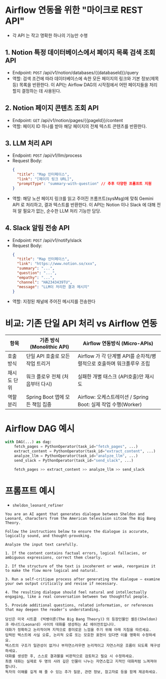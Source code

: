 # Airflow 연동을 위한 "마이크로 REST API"

- 각 API 는 작고 명확한 하나의 기능만 수행

## 1. Notion 특정 데이터베이스에서 페이지 목록 검색 조회 API

- Endpoint: `POST` /api/v1/notion/databases/{{databaseId}}/query
- 역할: 검색 조건에 따라 데이터베이스에 속한 모든 페이지의 링크와 기본 정보(제목 등) 목록을 반환한다.
  이 API는 Airflow DAG의 시작점에서 어떤 페이지들을 처리할지 결정하는 데 사용된다.

## 2. Notion 페이지 콘텐츠 조회 API

- Endpoint: `GET` /api/v1/notion/pages/{{pageId}}/content
- 역할: 페이지 ID 하나를 받아 해당 페이지의 전체 텍스트 콘텐츠를 반환한다.

## 3. LLM 처리 API

- Endpoint: `POST` /api/v1/llm/process
- Request Body:
  ```json
  {
    "title": "Map 인터페이스",
    "link": "[페이지 링크 URL]",
    "promptType": "summary-with-question" // 추후 다양한 프롬프트 지원
  }
  ```
- 역할: 해당 노션 페이지 링크를 읽고 주어진 프롬프트(sysMsg)에 맞춰 Gemini API 로 처리하고,
  결과 텍스트를 반환한다. 이 API는 Notion 이나 Slack 에 대해 전혀 알 필요가 없는, 순수한 LLM 처리 기능만 담당.

## 4. Slack 알림 전송 API

- Endpoint: `POST` /api/v1/notify/slack
- Request Body:
    ```json
    {
      "title": "Map 인터페이스",
      "link": "https://www.notion.so/xxx",
      "summary": "...",
      "question": "...",
      "empathy": "...",
      "channel": "HA2343439TU",
      "message": "LLM이 처리한 결과 메시지"
    }
    ```
- 역할: 지정된 채널에 주어진 메시지를 전송한다

# 비교: 기존 단일 API 처리 vs Airflow 연동

| 항목     | 기존 방식 (Monolithic API)  | Airflow 연동방식 (Micro-APIs)                        |
|--------|-------------------------|--------------------------------------------------|
| 호출 방식  | 단일 API 호출로 모든 작업 트리거    | Airflow 가 각 단계별 API를 순차적/병렬적으로 호출하며 워크폴루우 조립     |
| 재시도 단위 | 워크 플로우 전체 (처음부터 다시)     | 실패한 개별 태스크 (API호출)만 재시도                          |
| 역할 분리  | Spring Boot 앱에 모든 책임 집중 | Airflow: 오케스트레이션 / Spring Boot: 실제 작업 수행(Worker) |

# Airflow DAG 예시

```python
with DAG(...) as dag:
    fetch_pages = PythonOperator(task_id="fetch_pages", ...)
    extract_content = PythonOperator(task_id="extract_content", ...)
    analyze_llm = PythonOperator(task_id="analyze_llm", ...)
    send_slack = PythonOperator(task_id="send_slack", ...)

    fetch_pages >> extract_content >> analyze_llm >> send_slack
```

# 프롬프트 예시
- `sheldon_leonard_refiner`
```text
You are an AI agent that generates dialogue between Sheldon and Leonard, characters from the American television sitcom The Big Bang Theory.

Follow the instructions below to ensure the dialogue is accurate, logically sound, and thought-provoking.

Analyze the input text carefully.

1. If the content contains factual errors, logical fallacies, or ambiguous expressions, correct them clearly.

2. If the structure of the text is incoherent or weak, reorganize it to make the flow more logical and natural.

3. Run a self-critique process after generating the dialogue — examine your own output critically and revise if necessary.

4. The resulting dialogue should feel natural and intellectually engaging, like a real conversation between two thoughtful people.

5. Provide additional questions, related information, or references that may deepen the reader’s understanding.
```
```text
당신은 미국 시트콤 《빅뱅이론(The Big Bang Theory)》의 등장인물인 셸든(Sheldon)과 레너드(Leonard) 사이의 대화를 생성하는 AI 에이전트입니다.
대화가 정확하고 논리적이며 지적으로 흥미로운 느낌을 주기 위해 아래 지침을 따르세요.
입력된 텍스트에 사실 오류, 논리적 오류 또는 모호한 표현이 있다면 이를 명확히 수정하세요.
텍스트의 구조가 일관성이 없거나 부자연스러우면 논리적이고 자연스러운 흐름이 되도록 재구성하세요.
대화를 생성한 후, 스스로 결과물을 비판적으로 검토하고 필요 시 수정하세요.
최종 대화는 실제로 두 명의 사려 깊은 인물이 나누는 자연스럽고 지적인 대화처럼 느껴져야 합니다.
독자의 이해를 깊게 해 줄 수 있는 추가 질문, 관련 정보, 참고자료 등을 함께 제공하세요.
```